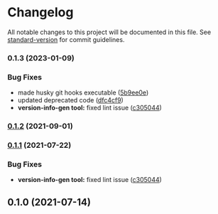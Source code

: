 # Changelog

All notable changes to this project will be documented in this file. See [standard-version](https://github.com/conventional-changelog/standard-version) for commit guidelines.

### 0.1.3 (2023-01-09)

### Bug Fixes

- made husky git hooks executable ([5b9ee0e](https://github.com/sushant-kum/react-typescript-boilerplate/commit/5b9ee0eed9cde6ea1faf947f7c7146c3cfaa73f5))
- updated deprecated code ([dfc4cf9](https://github.com/sushant-kum/react-typescript-boilerplate/commit/dfc4cf94317060d3bad52a3e386a97c3150c7533))
- **version-info-gen tool:** fixed lint issue ([c305044](https://github.com/sushant-kum/react-typescript-boilerplate/commit/c3050441bd381e1dbd51ce6942f0acec010454f7))

### [0.1.2](https://github.com/sushant-kum/react-typescript-boilerplate/compare/0.1.1...0.1.2) (2021-09-01)

### [0.1.1](https://github.com/sushant-kum/react-typescript-boilerplate/compare/0.1.0...0.1.1) (2021-07-22)

### Bug Fixes

- **version-info-gen tool:** fixed lint issue ([c305044](https://github.com/sushant-kum/react-typescript-boilerplate/commit/c3050441bd381e1dbd51ce6942f0acec010454f7))

## 0.1.0 (2021-07-14)
